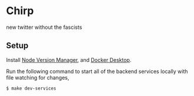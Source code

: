 # Chirp

new twitter without the fascists

## Setup

Install [Node Version Manager](https://github.com/nvm-sh/nvm), and [Docker Desktop](https://www.docker.com/products/docker-desktop/).

Run the following command to start all of the backend services locally with file watching for changes,

```sh
$ make dev-services
```